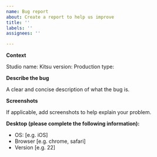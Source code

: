 ```yaml
---
name: Bug report
about: Create a report to help us improve
title: ''
labels: ''
assignees: ''

---
```


**Context**

Studio name: 
Kitsu version: 
Production type: 

**Describe the bug**

A clear and concise description of what the bug is.

**Screenshots**

If applicable, add screenshots to help explain your problem.

**Desktop (please complete the following information):**

 - OS: [e.g. iOS]
 - Browser [e.g. chrome, safari]
 - Version [e.g. 22]

